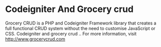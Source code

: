 Codeigniter And Grocery crud
=============
Grocery CRUD is a PHP and Codeigniter Framework library that creates a full functional CRUD system without the need to customise JavaScript or CSS.
Codeigniter and grocery crud ..
For more information, visit http://www.grocerycrud.com
